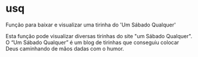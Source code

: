 # usq
Função para baixar e visualizar uma tirinha do 'Um Sábado Qualquer'

Esta função pode visualizar diversas tirinhas do site "um Sábado Qualquer".
O “Um Sábado Qualquer” é um blog de tirinhas que conseguiu colocar Deus caminhando de mãos dadas com o humor.

